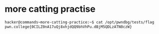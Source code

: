 # more catting practise

```bash
hacker@commands~more-catting-practice:~$ cat /opt/pwndbg/tests/flag
pwn.college{0CILZ0nA17uQj8xhjdQQ9bhVhPu.dBjM5QDLzATN0czW}
```
